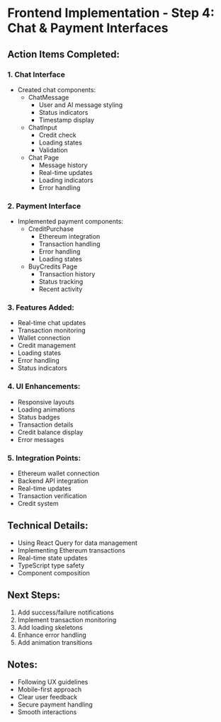 # Frontend Implementation - Step 4: Chat & Payment Interfaces

## Action Items Completed:

### 1. Chat Interface
- Created chat components:
  * ChatMessage
    - User and AI message styling
    - Status indicators
    - Timestamp display
  * ChatInput
    - Credit check
    - Loading states
    - Validation
  * Chat Page
    - Message history
    - Real-time updates
    - Loading indicators
    - Error handling

### 2. Payment Interface
- Implemented payment components:
  * CreditPurchase
    - Ethereum integration
    - Transaction handling
    - Error handling
    - Loading states
  * BuyCredits Page
    - Transaction history
    - Status tracking
    - Recent activity

### 3. Features Added:
- Real-time chat updates
- Transaction monitoring
- Wallet connection
- Credit management
- Loading states
- Error handling
- Status indicators

### 4. UI Enhancements:
- Responsive layouts
- Loading animations
- Status badges
- Transaction details
- Credit balance display
- Error messages

### 5. Integration Points:
- Ethereum wallet connection
- Backend API integration
- Real-time updates
- Transaction verification
- Credit system

## Technical Details:
- Using React Query for data management
- Implementing Ethereum transactions
- Real-time state updates
- TypeScript type safety
- Component composition

## Next Steps:
1. Add success/failure notifications
2. Implement transaction monitoring
3. Add loading skeletons
4. Enhance error handling
5. Add animation transitions

## Notes:
- Following UX guidelines
- Mobile-first approach
- Clear user feedback
- Secure payment handling
- Smooth interactions 